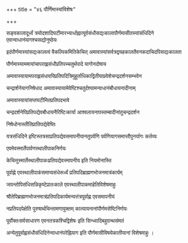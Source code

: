 +++
title = "४६ पौर्णिमास्यांविशेषः"

+++

सङ्वकालादूर्ध्वं त्रयोदशादिघटीमारभ्यार्धाह्नात्पूर्वसंधौसद्यःकालापौर्णमासीतस्यांसंधिदिने एवान्वाधानंयागश्चसद्योनुष्ठेयः

इदंपौर्णमास्यांसद्यःकालत्वं वैकल्पिकमितिकेचित् अमावास्यांसर्वत्रद्व्यहकालतैवनकदाचिदपिसद्यःकालता

पौर्णमास्याममायांचापराह्णसंधौप्रतिपच्चतुर्थपादे यागोनदोषाय

अमावास्यायामपराह्णसंधावपिप्रतिपदित्रिमुहूर्ताधिकाद्वितीयाप्रवेशेचन्द्रदर्शनसम्भवेन

चन्द्रार्शनेयागनिषेधाद अमावास्यायामेवेष्टिश्चतुर्दश्यामन्वाधानंबौधायनादीनाम्

अमावास्यायांसप्तघटीमितप्रतिपदभावे

चन्द्रदर्शनेपिप्रतिपद्येवबौधायनैरिष्टिःकार्या आश्वलायनापस्तम्बादीनांतुचन्द्रदर्शन

निषेधोनास्तीतिप्रातिपद्येवेष्तिः

यत्रसंधिदिने इष्टिस्तत्रसाप्रतिपद्येवसमापनीयानतुपर्वणि पर्वणियागसमाप्तौपुनर्यागः कर्तव्यः

एवमेवस्मार्तेपार्वणस्थालीपाकनिर्णयः

केचित्तुस्मार्तेस्थालीपाकःप्रतिपद्येवस्मापनीय इति नियमोनास्ति

पूर्वाह्णे एवस्थालीपाकंसमाप्यसंधेरूर्ध्वं प्रतिपदिब्राह्मणभोजनमात्रंकार्यम्

जयन्तोपिसंधिसन्निकृष्टेप्रातःकाले एवस्थालीपाकमाहेतिविशेषमाहुः

श्रौतेपिब्राह्मणभोजनमात्रंप्रतिपदिकार्यमन्यत्तंत्रपूर्वाह्ण एवसमापनीयं

नप्रतिपदपेक्षेति पुरुषार्थचिन्तामणावुक्तम् कात्यायनानांपौर्णमसेष्टिनिर्णयः

पूर्वोक्तःसर्वसाधारण एवनतत्रकश्चिद्विशेषः इति सिन्ध्वादिबहुग्रन्थसंमतं

अन्येतुपूर्वाह्णसंधौसंधिदिनेन्वाधानंपरेह्नियाग इति पौर्णमासीविषयेकातीयानां विशेषमाहुः ।
